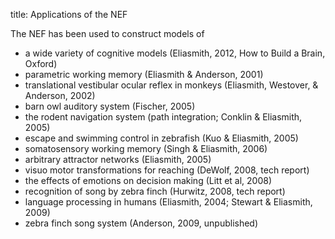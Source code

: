 title: Applications of the NEF

The NEF has been used to construct models of

  * a wide variety of cognitive models (Eliasmith, 2012, How to Build a Brain, Oxford)
  * parametric working memory (Eliasmith & Anderson, 2001)
  * translational vestibular ocular reflex in monkeys (Eliasmith, Westover, & Anderson, 2002)
  * barn owl auditory system (Fischer, 2005)
  * the rodent navigation system (path integration; Conklin & Eliasmith, 2005)
  * escape and swimming control in zebrafish (Kuo & Eliasmith, 2005)
  * somatosensory working memory (Singh & Eliasmith, 2006)
  * arbitrary attractor networks (Eliasmith, 2005)
  * visuo motor transformations for reaching (DeWolf, 2008, tech report)
  * the effects of emotions on decision making (Litt et al, 2008)
  * recognition of song by zebra finch (Hurwitz, 2008, tech report)
  * language processing in humans (Eliasmith, 2004; Stewart & Eliasmith, 2009)
  * zebra finch song system (Anderson, 2009, unpublished)
